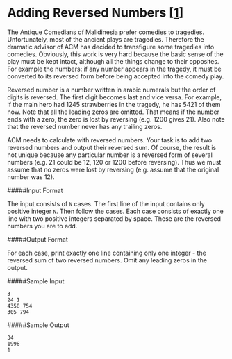 Adding Reversed Numbers [[1](http://poj.org/problem?id=1504)]
==================

The Antique Comedians of Malidinesia prefer comedies to tragedies.
Unfortunately, most of the ancient plays are tragedies. Therefore the dramatic
advisor of ACM has decided to transfigure some tragedies into comedies.
Obviously, this work is very hard because the basic sense of the play must be
kept intact, although all the things change to their opposites. For example the
numbers: if any number appears in the tragedy, it must be converted to its
reversed form before being accepted into the comedy play. 

Reversed number is a number written in arabic numerals but the order of digits
is reversed. The first digit becomes last and vice versa. For example, if the
main hero had 1245 strawberries in the tragedy, he has 5421 of them now. Note
that all the leading zeros are omitted. That means if the number ends with
a zero, the zero is lost by reversing (e.g. 1200 gives 21). Also note that the
reversed number never has any trailing zeros. 

ACM needs to calculate with reversed numbers. Your task is to add two reversed
numbers and output their reversed sum. Of course, the result is not unique
because any particular number is a reversed form of several numbers (e.g. 21
could be 12, 120 or 1200 before reversing). Thus we must assume that no zeros
were lost by reversing (e.g. assume that the original number was 12).

#####Input Format

The input consists of `N` cases. The first line of the input contains only
positive integer `N`. Then follow the cases. Each case consists of exactly one
line with two positive integers separated by space. These are the reversed
numbers you are to add.

#####Output Format

For each case, print exactly one line containing only one integer - the reversed
sum of two reversed numbers. Omit any leading zeros in the output.

#####Sample Input

```
3
24 1
4358 754
305 794
```

#####Sample Output

```
34
1998
1
```
